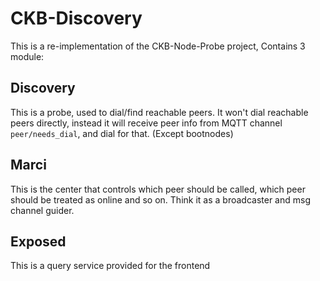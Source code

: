 # CKB-Discovery
This is a re-implementation of the CKB-Node-Probe project, Contains 3 module:

## Discovery

This is a probe, used to dial/find reachable peers. It won't dial reachable peers directly, instead it will receive peer info from MQTT channel `peer/needs_dial`, and dial for that.
(Except bootnodes)


## Marci

This is the center that controls which peer should be called, which peer should be treated as online and so on.
Think it as a broadcaster and msg channel guider.

## Exposed

This is a query service provided for the frontend